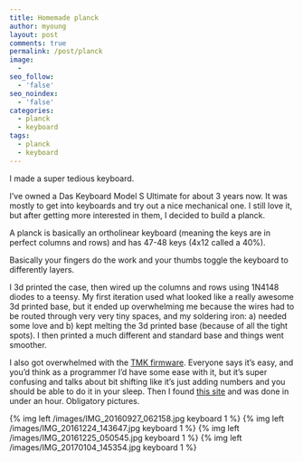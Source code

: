 ```yaml
---
title: Homemade planck
author: myoung
layout: post
comments: true
permalink: /post/planck
image:
  -
seo_follow:
  - 'false'
seo_noindex:
  - 'false'
categories:
  - planck
  - keyboard
tags:
  - planck
  - keyboard
---
```



I made a super tedious keyboard.<!-- more -->

I’ve owned a Das Keyboard Model S Ultimate for about 3 years now. It was mostly to get into keyboards and try out a nice mechanical one. I still love it, but after getting more interested in them, I decided to build a planck.

A planck is basically an ortholinear keyboard (meaning the keys are in perfect columns and rows) and has 47-48 keys (4x12 called a 40%).

Basically your fingers do the work and your thumbs toggle the keyboard to differently layers.

I 3d printed the case, then wired up the columns and rows using 1N4148 diodes to a teensy. My first iteration used what looked like a really awesome 3d printed base, but it ended up overwhelming me because the wires had to be routed through very very tiny spaces, and my soldering iron: a) needed some love and b) kept melting the 3d printed base (because of all the tight spots). I then printed a much different and standard base and things went smoother.

I also got overwhelmed with the [TMK firmware](https://github.com/tmk/tmk_keyboard). Everyone says it’s easy, and you’d think as a programmer I’d have some ease with it, but it’s super confusing and talks about bit shifting like it’s just adding numbers and you should be able to do it in your sleep. Then I found [this site](http://kb.sized.io/) and was done in under an hour. Obligatory pictures.

{% img left /images/IMG_20160927_062158.jpg keyboard 1 %}
{% img left /images/IMG_20161224_143647.jpg keyboard 1 %}
{% img left /images/IMG_20161225_050545.jpg keyboard 1 %}
{% img left /images/IMG_20170104_145354.jpg keyboard 1 %}
